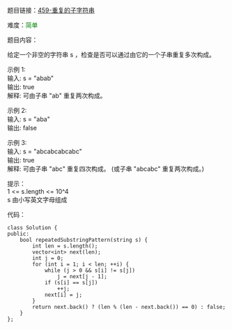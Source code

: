 题目链接：[459-重复的子字符串](https://leetcode-cn.com/problems/repeated-substring-pattern/)

难度：<font color="Green">简单</font>

题目内容：

给定一个非空的字符串 s ，检查是否可以通过由它的一个子串重复多次构成。

示例 1:<br>
输入: s = "abab"<br>
输出: true<br>
解释: 可由子串 "ab" 重复两次构成。

示例 2:<br>
输入: s = "aba"<br>
输出: false

示例 3:<br>
输入: s = "abcabcabcabc"<br>
输出: true<br>
解释: 可由子串 "abc" 重复四次构成。 (或子串 "abcabc" 重复两次构成。)

提示：<br>
1 <= s.length <= 10^4<br>
s 由小写英文字母组成


代码：
```
class Solution {
public:
    bool repeatedSubstringPattern(string s) {
        int len = s.length();
        vector<int> next(len);
        int j = 0;
        for (int i = 1; i < len; ++i) {
            while (j > 0 && s[i] != s[j])
                j = next[j - 1];
            if (s[i] == s[j])
                ++j;
            next[i] = j;
        }
        return next.back() ? (len % (len - next.back()) == 0) : false;
    }
};
```